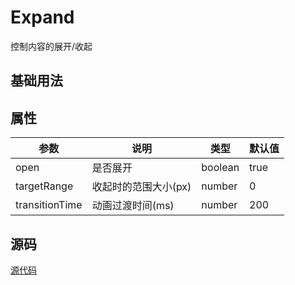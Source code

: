 # Expand

控制内容的展开/收起

## 基础用法

<demo vue="components/expand/base.vue"/>

## 属性

| 参数           | 说明                 | 类型    | 默认值 |
| -------------- | -------------------- | ------- | ------ |
| open           | 是否展开             | boolean | true   |
| targetRange    | 收起时的范围大小(px) | number  | 0      |
| transitionTime | 动画过渡时间(ms)     | number  | 200    |

## 源码

[源代码](https://github.com/nixwai/mortise-tenon/blob/main/packages/components/src/expand/src/expand.vue)
